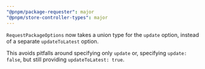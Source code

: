 ```yaml
---
"@pnpm/package-requester": major
"@pnpm/store-controller-types": major
---
```


`RequestPackageOptions` now takes a union type for the `update` option, instead of a separate `updateToLatest` option.

This avoids pitfalls around specifying only `update` or, specifying `update: false`, but still providing `updateToLatest: true`.
